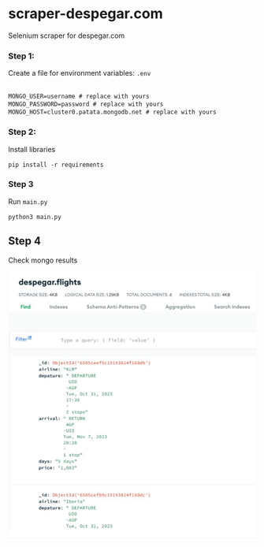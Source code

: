 # scraper-despegar.com
Selenium scraper for despegar.com

### Step 1:

Create a file for environment variables: `.env`

```commandline

MONGO_USER=username # replace with yours
MONGO_PASSWORD=password # replace with yours
MONGO_HOST=cluster0.patata.mongodb.net # replace with yours
```
### Step 2:

Install libraries 

```commandline
pip install -r requirements
```

### Step 3

Run `main.py`

```commandline
python3 main.py
```

## Step 4

Check mongo results

![image1.jpg](image/image1.jpg)

